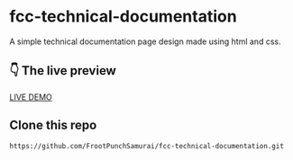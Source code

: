 # fcc-technical-documentation


A simple technical documentation page design made using html and css.

## :point_down: The live preview

[LIVE DEMO](https://frootpunchsamurai.github.io/fcc-product-landing-page/)

## Clone this repo
`https://github.com/FrootPunchSamurai/fcc-technical-documentation.git`
